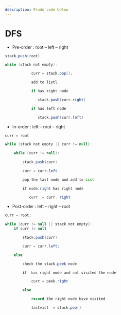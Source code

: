 ```yaml
---
description: Psudo code below
---
```

# DFS
- Pre-order : root – left – right
```java
stack.push(root)

while (stack not empty):

            curr = stack.pop();

            add to listl

            if has right node

               stack.push(curr.right)

            if has left node

               stack.push(curr.left)
```

* In-order : left – root – right

```java
curr = root

while (stack not empty || curr != null):

	while (curr != null):
	
		stack.push(curr)

        curr = curr.left

        pop the last node and add to List

        if node.right has right node

           curr  = curr. right
```

* Post-order : left – right – root

```java
curr = root;

while (curr != null || stack not empty):
	if curr != null

		stack.push(curr)

		curr = curr.left;

	else

		check the stack.peek node

		if  has right node and not visited the node

			curr = peek.right

		else

			record the right node have visited

			lastvist  = stack.pop()
```
